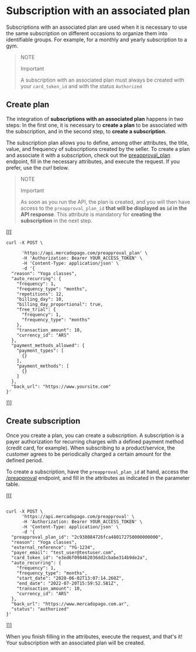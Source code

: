 # Subscription with an associated plan

Subscriptions with an associated plan are used when it is necessary to use the same subscription on different occasions to organize them into identifiable groups. For example, for a monthly and yearly subscription to a gym.

> NOTE
>
> Important
>
> A subscription with an associated plan must always be created with your `card_token_id` and with the status `Authorized`

## Create plan 

The integration of **subscriptions with an associated plan** happens in two steps: In the first one, it is necessary to **create a plan** to be associated with the subscription, and in the second step, to **create a subscription**.

The subscription plan allows you to define, among other attributes, the title, value, and frequency of subscriptions created by the seller. To create a plan and associate it with a subscription, check out the [preapproval_plan](/developers/en/reference/subscriptions/_preapproval_plan/post) endpoint, fill in the necessary attributes, and execute the request. If you prefer, use the _curl_ below.

> NOTE
>
> Important
>
> As soon as you run the API, the plan is created, and you will then have access to the `preapproval_plan_id` **that will be displayed as  `id` in the API response**. This attribute is mandatory for **creating the subscription** in the next step.

[[[
```curl
curl -X POST \

      'https://api.mercadopago.com/preapproval_plan' \
      -H 'Authorization: Bearer YOUR_ACCESS_TOKEN' \
      -H 'Content-Type: application/json' \ 
      -d '{
  "reason": "Yoga classes",
  "auto_recurring": {
    "frequency": 1,
    "frequency_type": "months",
    "repetitions": 12,
    "billing_day": 10,
    "billing_day_proportional": true,
    "free_trial": {
      "frequency": 1,
      "frequency_type": "months"
    },
    "transaction_amount": 10,
    "currency_id": "ARS"
  },
  "payment_methods_allowed": {
    "payment_types": [
      {}
    ],
    "payment_methods": [
      {}
    ]
  },
  "back_url": "https://www.yoursite.com"
}'
```
]]]

## Create subscription

Once you create a plan, you can create a subscription. A subscription is a payer authorization for recurring charges with a defined payment method (credit card, for example). When subscribing to a product/service, the customer agrees to be periodically charged a certain amount for the defined period.

To create a subscription, have the `preapproval_plan_id` at hand, access the [/preapproval](/developers/en/reference/subscriptions/_preapproval/post) endpoint, and fill in the attributes as indicated in the parameter table. 

[[[
```curl

curl -X POST \
      'https://api.mercadopago.com/preapproval' \
      -H 'Authorization: Bearer YOUR_ACCESS_TOKEN' \
      -H 'Content-Type: application/json' \ 
      -d '{
  "preapproval_plan_id": "2c938084726fca480172750000000000",
  "reason": "Yoga classes",
  "external_reference": "YG-1234",
  "payer_email": "test_user@testuser.com",
  "card_token_id": "e3ed6f098462036dd2cbabe314b9de2a",
  "auto_recurring": {
    "frequency": 1,
    "frequency_type": "months",
    "start_date": "2020-06-02T13:07:14.260Z",
    "end_date": "2022-07-20T15:59:52.581Z",
    "transaction_amount": 10,
    "currency_id": "ARS"
  },
  "back_url": "https://www.mercadopago.com.ar",
  "status": "authorized"
}'
```
]]]

When you finish filling in the attributes, execute the request, and that's it! Your subscription with an associated plan will be created.
